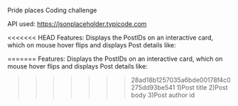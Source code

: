 Pride places Coding challenge

API used: https://jsonplaceholder.typicode.com

<<<<<<< HEAD
Features: Displays the PostIDs on an interactive card, which on mouse hover flips and displays Post details like: 

=======
Features: Displays the PostIDs on an interactive card, which on mouse hover flips and displays Post details like:
>>>>>>> 28ad18b1257035a6bde00178f4c0275dd93be541
1)Post title 
2)Post body 
3)Post author id
